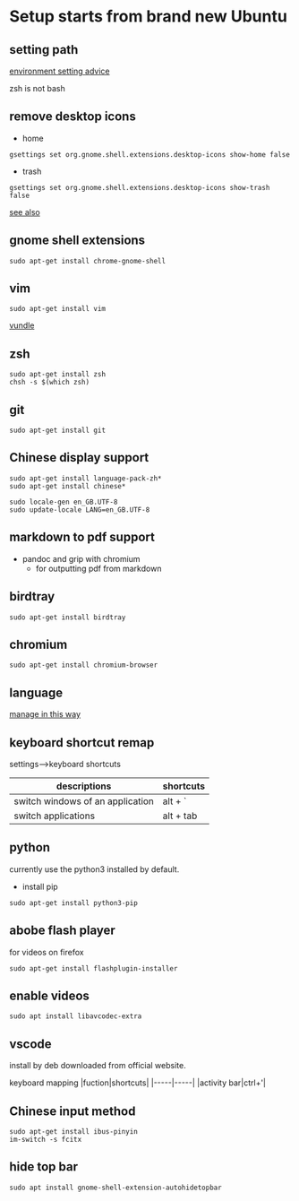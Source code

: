 # Setup starts from brand new Ubuntu

## setting path

[environment setting advice](https://stackabuse.com/how-to-permanently-set-path-in-linux/)

zsh is not bash

## remove desktop icons
- home
```
gsettings set org.gnome.shell.extensions.desktop-icons show-home false
```
- trash
```
gsettings set org.gnome.shell.extensions.desktop-icons show-trash false
```
[see also](https://www.omgubuntu.co.uk/2020/03/remove-trash-from-desktop-ubuntu)

## gnome shell extensions
```
sudo apt-get install chrome-gnome-shell
```

## vim
```
sudo apt-get install vim
```
[vundle](https://github.com/VundleVim/Vundle.vim)

## zsh
```
sudo apt-get install zsh
chsh -s $(which zsh)
```

## git
```
sudo apt-get install git
```

## Chinese display support

```
sudo apt-get install language-pack-zh*
sudo apt-get install chinese*

sudo locale-gen en_GB.UTF-8
sudo update-locale LANG=en_GB.UTF-8
```

## markdown to pdf support
- pandoc and grip with chromium
  - for outputting pdf from markdown


## birdtray
```
sudo apt-get install birdtray
```

## chromium
```
sudo apt-get install chromium-browser
```

## language
[manage in this way](https://help.ubuntu.com/lts/ubuntu-help/prefs-language-install.html.en)

## keyboard shortcut remap
settings-->keyboard shortcuts

|descriptions|shortcuts|
| -------- |---------|
|switch windows of an application|alt + `|
|switch applications|alt + tab|

## python
currently use the python3 installed by default.
- install pip
```
sudo apt-get install python3-pip
```
## abobe flash player
for videos on firefox
```
sudo apt-get install flashplugin-installer
```
## enable videos
```
sudo apt install libavcodec-extra
```

## vscode
install by deb downloaded from official website.

keyboard mapping
|fuction|shortcuts|
|-----|-----|
|activity bar|ctrl+'|

## Chinese input method
```
sudo apt-get install ibus-pinyin
im-switch -s fcitx
```

## hide top bar
```
sudo apt install gnome-shell-extension-autohidetopbar
```
